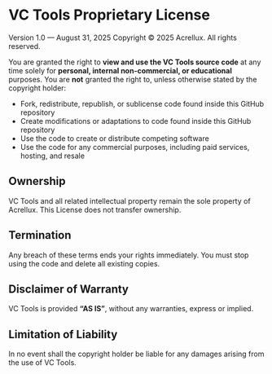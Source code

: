 # VC Tools Proprietary License

Version 1.0 — August 31, 2025
Copyright © 2025 Acrellux. All rights reserved.  

You are granted the right to **view and use the VC Tools source code** at any time solely for **personal, internal non-commercial, or educational** purposes.
You are **not** granted the right to, unless otherwise stated by the copyright holder:
- Fork, redistribute, republish, or sublicense code found inside this GitHub repository
- Create modifications or adaptations to code found inside this GitHub repository
- Use the code to create or distribute competing software
- Use the code for any commercial purposes, including paid services, hosting, and resale

## Ownership
VC Tools and all related intellectual property remain the sole property of Acrellux. This License does not transfer ownership.

## Termination
Any breach of these terms ends your rights immediately. You must stop using the code and delete all existing copies.

## Disclaimer of Warranty
VC Tools is provided **“AS IS”**, without any warranties, express or implied.

## Limitation of Liability
In no event shall the copyright holder be liable for any damages arising from the use of VC Tools.
